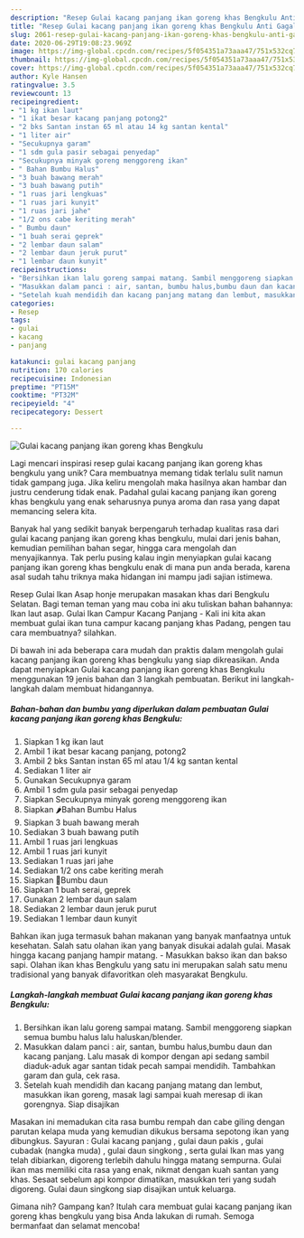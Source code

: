 ```yaml
---
description: "Resep Gulai kacang panjang ikan goreng khas Bengkulu Anti Gagal"
title: "Resep Gulai kacang panjang ikan goreng khas Bengkulu Anti Gagal"
slug: 2061-resep-gulai-kacang-panjang-ikan-goreng-khas-bengkulu-anti-gagal
date: 2020-06-29T19:08:23.969Z
image: https://img-global.cpcdn.com/recipes/5f054351a73aaa47/751x532cq70/gulai-kacang-panjang-ikan-goreng-khas-bengkulu-foto-resep-utama.jpg
thumbnail: https://img-global.cpcdn.com/recipes/5f054351a73aaa47/751x532cq70/gulai-kacang-panjang-ikan-goreng-khas-bengkulu-foto-resep-utama.jpg
cover: https://img-global.cpcdn.com/recipes/5f054351a73aaa47/751x532cq70/gulai-kacang-panjang-ikan-goreng-khas-bengkulu-foto-resep-utama.jpg
author: Kyle Hansen
ratingvalue: 3.5
reviewcount: 13
recipeingredient:
- "1 kg ikan laut"
- "1 ikat besar kacang panjang potong2"
- "2 bks Santan instan 65 ml atau 14 kg santan kental"
- "1 liter air"
- "Secukupnya garam"
- "1 sdm gula pasir sebagai penyedap"
- "Secukupnya minyak goreng menggoreng ikan"
- " Bahan Bumbu Halus"
- "3 buah bawang merah"
- "3 buah bawang putih"
- "1 ruas jari lengkuas"
- "1 ruas jari kunyit"
- "1 ruas jari jahe"
- "1/2 ons cabe keriting merah"
- " Bumbu daun"
- "1 buah serai geprek"
- "2 lembar daun salam"
- "2 lembar daun jeruk purut"
- "1 lembar daun kunyit"
recipeinstructions:
- "Bersihkan ikan lalu goreng sampai matang. Sambil menggoreng siapkan semua bumbu halus lalu haluskan/blender."
- "Masukkan dalam panci : air, santan, bumbu halus,bumbu daun dan kacang panjang. Lalu masak di kompor dengan api sedang sambil diaduk-aduk agar santan tidak pecah sampai mendidih. Tambahkan garam dan gula, cek rasa."
- "Setelah kuah mendidih dan kacang panjang matang dan lembut, masukkan ikan goreng, masak lagi sampai kuah meresap di ikan gorengnya. Siap disajikan"
categories:
- Resep
tags:
- gulai
- kacang
- panjang

katakunci: gulai kacang panjang 
nutrition: 170 calories
recipecuisine: Indonesian
preptime: "PT15M"
cooktime: "PT32M"
recipeyield: "4"
recipecategory: Dessert

---
```



![Gulai kacang panjang ikan goreng khas Bengkulu](https://img-global.cpcdn.com/recipes/5f054351a73aaa47/751x532cq70/gulai-kacang-panjang-ikan-goreng-khas-bengkulu-foto-resep-utama.jpg)

Lagi mencari inspirasi resep gulai kacang panjang ikan goreng khas bengkulu yang unik? Cara membuatnya memang tidak terlalu sulit namun tidak gampang juga. Jika keliru mengolah maka hasilnya akan hambar dan justru cenderung tidak enak. Padahal gulai kacang panjang ikan goreng khas bengkulu yang enak seharusnya punya aroma dan rasa yang dapat memancing selera kita.

Banyak hal yang sedikit banyak berpengaruh terhadap kualitas rasa dari gulai kacang panjang ikan goreng khas bengkulu, mulai dari jenis bahan, kemudian pemilihan bahan segar, hingga cara mengolah dan menyajikannya. Tak perlu pusing kalau ingin menyiapkan gulai kacang panjang ikan goreng khas bengkulu enak di mana pun anda berada, karena asal sudah tahu triknya maka hidangan ini mampu jadi sajian istimewa.

Resep Gulai Ikan Asap honje merupakan masakan khas dari Bengkulu Selatan. Bagi teman teman yang mau coba ini aku tuliskan bahan bahannya: Ikan laut asap. Gulai Ikan Campur Kacang Panjang - Kali ini kita akan membuat gulai ikan tuna campur kacang panjang khas Padang, pengen tau cara membuatnya? silahkan.


Di bawah ini ada beberapa cara mudah dan praktis dalam mengolah gulai kacang panjang ikan goreng khas bengkulu yang siap dikreasikan. Anda dapat menyiapkan Gulai kacang panjang ikan goreng khas Bengkulu menggunakan 19 jenis bahan dan 3 langkah pembuatan. Berikut ini langkah-langkah dalam membuat hidangannya.

<!--inarticleads1-->

##### Bahan-bahan dan bumbu yang diperlukan dalam pembuatan Gulai kacang panjang ikan goreng khas Bengkulu:

1. Siapkan 1 kg ikan laut
1. Ambil 1 ikat besar kacang panjang, potong2
1. Ambil 2 bks Santan instan 65 ml atau 1/4 kg santan kental
1. Sediakan 1 liter air
1. Gunakan Secukupnya garam
1. Ambil 1 sdm gula pasir sebagai penyedap
1. Siapkan Secukupnya minyak goreng menggoreng ikan
1. Siapkan  🌶️Bahan Bumbu Halus
1. Siapkan 3 buah bawang merah
1. Sediakan 3 buah bawang putih
1. Ambil 1 ruas jari lengkuas
1. Ambil 1 ruas jari kunyit
1. Sediakan 1 ruas jari jahe
1. Sediakan 1/2 ons cabe keriting merah
1. Siapkan  🥬Bumbu daun
1. Siapkan 1 buah serai, geprek
1. Gunakan 2 lembar daun salam
1. Sediakan 2 lembar daun jeruk purut
1. Sediakan 1 lembar daun kunyit


Bahkan ikan juga termasuk bahan makanan yang banyak manfaatnya untuk kesehatan. Salah satu olahan ikan yang banyak disukai adalah gulai. Masak hingga kacang panjang hampir matang. - Masukkan bakso ikan dan bakso sapi. Olahan ikan khas Bengkulu yang satu ini merupakan salah satu menu tradisional yang banyak difavoritkan oleh masyarakat Bengkulu. 

<!--inarticleads2-->

##### Langkah-langkah membuat Gulai kacang panjang ikan goreng khas Bengkulu:

1. Bersihkan ikan lalu goreng sampai matang. Sambil menggoreng siapkan semua bumbu halus lalu haluskan/blender.
1. Masukkan dalam panci : air, santan, bumbu halus,bumbu daun dan kacang panjang. Lalu masak di kompor dengan api sedang sambil diaduk-aduk agar santan tidak pecah sampai mendidih. Tambahkan garam dan gula, cek rasa.
1. Setelah kuah mendidih dan kacang panjang matang dan lembut, masukkan ikan goreng, masak lagi sampai kuah meresap di ikan gorengnya. Siap disajikan


Masakan ini memadukan cita rasa bumbu rempah dan cabe giling dengan parutan kelapa muda yang kemudian dikukus bersama sepotong ikan yang dibungkus. Sayuran : Gulai kacang panjang , gulai daun pakis , gulai cubadak (nangka muda) , gulai daun singkong , serta gulai Ikan mas yang telah dibiarkan, digoreng terlebih dahulu hingga matang sempurna. Gulai ikan mas memiliki cita rasa yang enak, nikmat dengan kuah santan yang khas. Sesaat sebelum api kompor dimatikan, masukkan teri yang sudah digoreng. Gulai daun singkong siap disajikan untuk keluarga. 

Gimana nih? Gampang kan? Itulah cara membuat gulai kacang panjang ikan goreng khas bengkulu yang bisa Anda lakukan di rumah. Semoga bermanfaat dan selamat mencoba!
